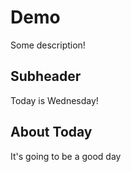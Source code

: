 # Demo

Some description!

## Subheader

Today is Wednesday! 

## About Today

It's going to be a good day